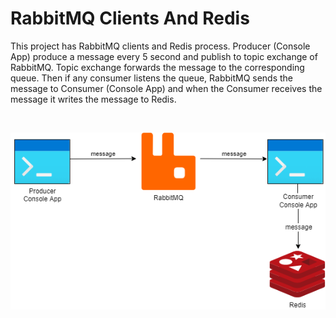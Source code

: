 # RabbitMQ Clients And Redis
This project has RabbitMQ clients and Redis process. 
Producer (Console App) produce a message every 5 second and publish to topic exchange of RabbitMQ. 
Topic exchange forwards the message to the corresponding queue. 
Then if any consumer listens the queue, RabbitMQ sends the message to Consumer (Console App) and when the Consumer receives the message it writes the message to Redis.    

&nbsp;
&nbsp;
&nbsp;

![System schema](https://github.com/zeynelok/RabbitMq-Clients/blob/master/RabbitMQ_Schema.png)
